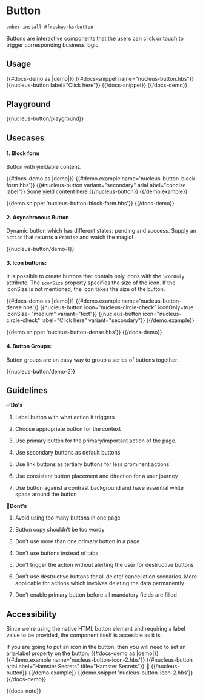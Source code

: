 # Button

```sh
ember install @freshworks/button
```

Buttons are interactive components that the users can click or touch to trigger corresponding business logic.

## Usage

{{#docs-demo as |demo|}}
  {{#docs-snippet name="nucleus-button.hbs"}}
    {{nucleus-button label="Click here"}}
  {{/docs-snippet}}
{{/docs-demo}}

## Playground

{{nucleus-button/playground}}

## Usecases

#### 1. Block form
Button with yieldable content.

{{#docs-demo as |demo|}}
  {{#demo.example name='nucleus-button-block-form.hbs'}}
    {{#nucleus-button variant="secondary" ariaLabel="concise label"}}
      Some yield content here
    {{/nucleus-button}}
  {{/demo.example}}

  {{demo.snippet 'nucleus-button-block-form.hbs'}}
{{/docs-demo}}

#### 2. Asynchronous Button
Dynamic button which has different states: pending and success. Supply an `action` that returns a `Promise` and watch the magic!

{{nucleus-button/demo-1}}

#### 3. Icon buttons:
It is possible to create buttons that contain only icons with the `iconOnly` attribute.
The `iconSize` property specifies the size of the icon. If the iconSize is not mentioned, the icon takes the size of the button.

{{#docs-demo as |demo|}}
  {{#demo.example name='nucleus-button-dense.hbs'}}
    {{nucleus-button icon="nucleus-circle-check" iconOnly=true iconSize="medium"
      variant="text"}}
    {{nucleus-button icon="nucleus-circle-check" label="Click here" variant="secondary"}}
  {{/demo.example}}

  {{demo.snippet 'nucleus-button-dense.hbs'}}
{{/docs-demo}}

#### 4. Button Groups:
Button groups are an easy way to group a series of buttons together.

{{nucleus-button/demo-2}}



## Guidelines

✅**Do's**

1. Label button with what action it triggers

2. Choose appropriate button for the context

3. Use primary button for the primary/important action of the page.

4. Use secondary buttons as default buttons

5. Use link buttons as tertiary buttons for less prominent actions

6. Use consistent button placement and direction for a user journey

7. Use button against a contrast background and have essential white space around the button


🚫**Dont's**

1. Avoid using too many buttons in one page

2. Button copy shouldn’t be too wordy

3. Don’t use more than one primary button in a page

4. Don’t use buttons instead of tabs

5. Don’t trigger the action without alerting the user for destructive buttons

6. Don’t use destructive buttons for all delete/ cancellation scenarios. More applicable for actions which involves deleting the data permanently

7. Don’t enable primary button before all mandatory fields are filled

## Accessibility

Since we're using the native HTML button element and requiring a label value to be provided, the component itself is accesible as it is.

If you are going to put an icon in the button, then you will need to set an aria-label property on the button:
{{#docs-demo as |demo|}}
  {{#demo.example name='nucleus-button-icon-2.hbs'}}
    {{#nucleus-button  ariaLabel="Hamster Secrets" title="Hamster Secrets"}}
      🐹
    {{/nucleus-button}}
  {{/demo.example}}
  {{demo.snippet 'nucleus-button-icon-2.hbs'}}
{{/docs-demo}}

{{docs-note}}
